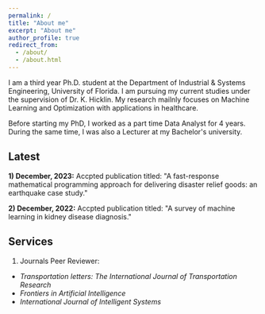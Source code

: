 ```yaml
---
permalink: /
title: "About me"
excerpt: "About me"
author_profile: true
redirect_from: 
  - /about/
  - /about.html
---
```



I am a third year Ph.D. student at the Department of Industrial & Systems Engineering, University of Florida. I am pursuing my current studies under the supervision of Dr. K. Hicklin. My research mailnly focuses on Machine Learning and Optimization with applications in healthcare. 

Before starting my PhD, I worked as a part time Data Analyst for 4 years. During the same time, I was also a Lecturer at my Bachelor's university.

Latest
------
**1) December, 2023:** Accpted publication titled: "A fast-response mathematical programming approach for delivering disaster relief goods: an earthquake case study." 

**2) December, 2022:** Accpted publication titled: "A survey of machine learning in kidney disease diagnosis." 



Services
------
1) Journals Peer Reviewer:
- *Transportation letters: The International Journal of Transportation Research*
- *Frontiers in Artificial Intelligence*
- *International Journal of Intelligent Systems*
